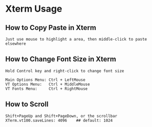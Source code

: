 Xterm Usage
===========

## How to Copy Paste in Xterm

    Just use mouse to highlight a area, then middle-click to paste elsewhere

## How to Change Font Size in Xterm

    Hold Control key and right-click to change font size

    Main Options Menu: Ctrl + LeftMouse
    VT Options Menu:   Ctrl + MiddleMouse
    VT Fonts Menu:     Ctrl + RightMouse

## How to Scroll

    Shift+PageUp and Shift+PageDown, or the scrollbar
    XTerm.vt100.saveLines: 4096    ## default: 1024
